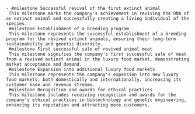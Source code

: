     - #milestone Successful revival of the first extinct animal
     This milestone marks the company's achievement in reviving the DNA of an extinct animal and successfully creating a living individual of the species.
     #milestone Establishment of a breeding program
     This milestone represents the successful establishment of a breeding program for the revived extinct animals, ensuring their long-term sustainability and genetic diversity.
     #milestone First successful sale of revived animal meat
     This milestone signifies the company's first successful sale of meat from a revived extinct animal in the luxury food market, demonstrating market acceptance and demand.
     #milestone Expansion into additional luxury food markets
     This milestone represents the company's expansion into new luxury food markets, both domestically and internationally, increasing its customer base and revenue streams.
     #milestone Recognition and awards for ethical practices
     This milestone includes receiving recognition and awards for the company's ethical practices in biotechnology and genetic engineering, enhancing its reputation and attracting more customers.

